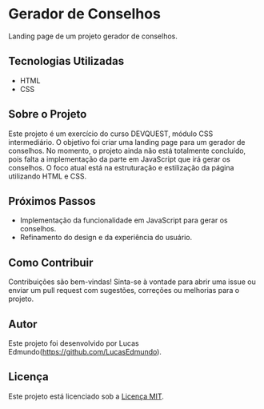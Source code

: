 
# Gerador de Conselhos

Landing page de um projeto gerador de conselhos.

## Tecnologias Utilizadas
- HTML
- CSS

## Sobre o Projeto
Este projeto é um exercício do curso DEVQUEST, módulo CSS intermediário. O objetivo foi criar uma landing page para um gerador de conselhos. No momento, o projeto ainda não está totalmente concluído, pois falta a implementação da parte em JavaScript que irá gerar os conselhos. O foco atual está na estruturação e estilização da página utilizando HTML e CSS.

## Próximos Passos
- Implementação da funcionalidade em JavaScript para gerar os conselhos.
- Refinamento do design e da experiência do usuário.

## Como Contribuir
Contribuições são bem-vindas! Sinta-se à vontade para abrir uma issue ou enviar um pull request com sugestões, correções ou melhorias para o projeto.

## Autor
Este projeto foi desenvolvido por Lucas Edmundo(https://github.com/LucasEdmundo).

## Licença
Este projeto está licenciado sob a [Licença MIT](LICENSE).

